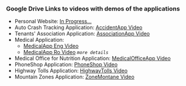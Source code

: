### Google Drive Links to videos with demos of the applications

 - Personal Website: [In Progress...](https://drive.google.com/file/d/1ymcImj29WMdEPKzwE6_aciruXL8UeYc8/view?usp=sharing)
 - Auto Crash Tracking Application: [AccidentApp Video](https://drive.google.com/file/d/1yD9-ToJgEEUSnr_EYC6wXmng6Z9dvb_D/view?usp=sharing)
 - Tenants' Association Application: [AssociationApp Video](https://drive.google.com/file/d/1CBbKua7trTL3Qu4DJTRdcn7q7jhCj1CW/view?usp=sharing)
 - Medical Application: 
    * [MedicalApp Eng Video](https://drive.google.com/file/d/1VnBnL8Af893zfZZ5XW7cX6_fdJB6fOwy/view?usp=sharing)
    * [MedicalApp Ro Video](https://drive.google.com/file/d/1VrIIBBxkb3X-1m34kS3ipTBsunjFJhKM/view?usp=sharing) *`more details`*
 - Medical Office for Nutrition Application: [MedicalOfficeApp Video](https://drive.google.com/file/d/1qkYOp4UbCKSRKxFeOa_TEjgOFRIaOmsY/view?usp=sharing)
 - PhoneShop Application: [PhoneShop Video](https://drive.google.com/file/d/1es1BBw9K-ooR0_C3b2hyp13QcOpbWvQr/view?usp=sharing)
 - Highway Tolls Application: [HighwayTolls Video](https://drive.google.com/file/d/1es1BBw9K-ooR0_C3b2hyp13QcOpbWvQr/view?usp=sharing)
 - Mountain Zones Application: [ZoneMontane Video](https://drive.google.com/file/d/1coTV8cksWpZOF2giZPFvTTuyGSGPO_YF/view?usp=sharing)
